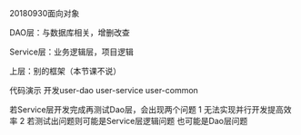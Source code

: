 20180930面向对象

DAO层：与数据库相关，增删改查

Service层：业务逻辑层，项目逻辑

上层：别的框架（本节课不说）

代码演示 开发user-dao user-service user-common

若Service层开发完成再测试Dao层，会出现两个问题
1 无法实现并行开发提高效率
2 若测试出问题则可能是Service层逻辑问题 也可能是Dao层问题

